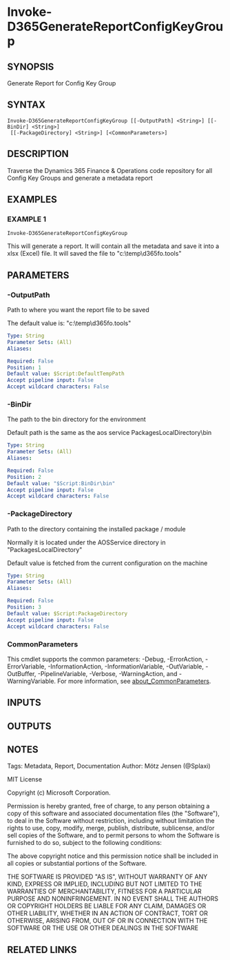 ﻿---
external help file: d365fo.tools-help.xml
Module Name: d365fo.tools
online version:
schema: 2.0.0
---

# Invoke-D365GenerateReportConfigKeyGroup

## SYNOPSIS
Generate Report for Config Key Group

## SYNTAX

```
Invoke-D365GenerateReportConfigKeyGroup [[-OutputPath] <String>] [[-BinDir] <String>]
 [[-PackageDirectory] <String>] [<CommonParameters>]
```

## DESCRIPTION
Traverse the Dynamics 365 Finance & Operations code repository for all Config Key Groups and generate a metadata report

## EXAMPLES

### EXAMPLE 1
```
Invoke-D365GenerateReportConfigKeyGroup
```

This will generate a report.
It will contain all the metadata and save it into a xlsx (Excel) file.
It will saved the file to "c:\temp\d365fo.tools\"

## PARAMETERS

### -OutputPath
Path to where you want the report file to be saved

The default value is: "c:\temp\d365fo.tools\"

```yaml
Type: String
Parameter Sets: (All)
Aliases:

Required: False
Position: 1
Default value: $Script:DefaultTempPath
Accept pipeline input: False
Accept wildcard characters: False
```

### -BinDir
The path to the bin directory for the environment

Default path is the same as the aos service PackagesLocalDirectory\bin

```yaml
Type: String
Parameter Sets: (All)
Aliases:

Required: False
Position: 2
Default value: "$Script:BinDir\bin"
Accept pipeline input: False
Accept wildcard characters: False
```

### -PackageDirectory
Path to the directory containing the installed package / module

Normally it is located under the AOSService directory in "PackagesLocalDirectory"

Default value is fetched from the current configuration on the machine

```yaml
Type: String
Parameter Sets: (All)
Aliases:

Required: False
Position: 3
Default value: $Script:PackageDirectory
Accept pipeline input: False
Accept wildcard characters: False
```

### CommonParameters
This cmdlet supports the common parameters: -Debug, -ErrorAction, -ErrorVariable, -InformationAction, -InformationVariable, -OutVariable, -OutBuffer, -PipelineVariable, -Verbose, -WarningAction, and -WarningVariable. For more information, see [about_CommonParameters](http://go.microsoft.com/fwlink/?LinkID=113216).

## INPUTS

## OUTPUTS

## NOTES
Tags: Metadata, Report, Documentation
Author: Mötz Jensen (@Splaxi)

MIT License

Copyright (c) Microsoft Corporation.

Permission is hereby granted, free of charge, to any person obtaining a copy
of this software and associated documentation files (the "Software"), to deal
in the Software without restriction, including without limitation the rights
to use, copy, modify, merge, publish, distribute, sublicense, and/or sell
copies of the Software, and to permit persons to whom the Software is
furnished to do so, subject to the following conditions:

The above copyright notice and this permission notice shall be included in all
copies or substantial portions of the Software.

THE SOFTWARE IS PROVIDED "AS IS", WITHOUT WARRANTY OF ANY KIND, EXPRESS OR
IMPLIED, INCLUDING BUT NOT LIMITED TO THE WARRANTIES OF MERCHANTABILITY,
FITNESS FOR A PARTICULAR PURPOSE AND NONINFRINGEMENT.
IN NO EVENT SHALL THE
AUTHORS OR COPYRIGHT HOLDERS BE LIABLE FOR ANY CLAIM, DAMAGES OR OTHER
LIABILITY, WHETHER IN AN ACTION OF CONTRACT, TORT OR OTHERWISE, ARISING FROM,
OUT OF OR IN CONNECTION WITH THE SOFTWARE OR THE USE OR OTHER DEALINGS IN THE
SOFTWARE

## RELATED LINKS

